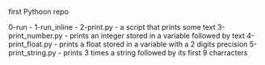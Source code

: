 first Pythoon repo

0-run - 
1-run_inline -
2-print.py - a script that prints some text
3-print_number.py - prints an integer stored in a variable followed by text
4-print_float.py - prints a float stored in a variable with a 2 digits precision
5-print_string.py - prints 3 times a string followed by its first 9 charracters
